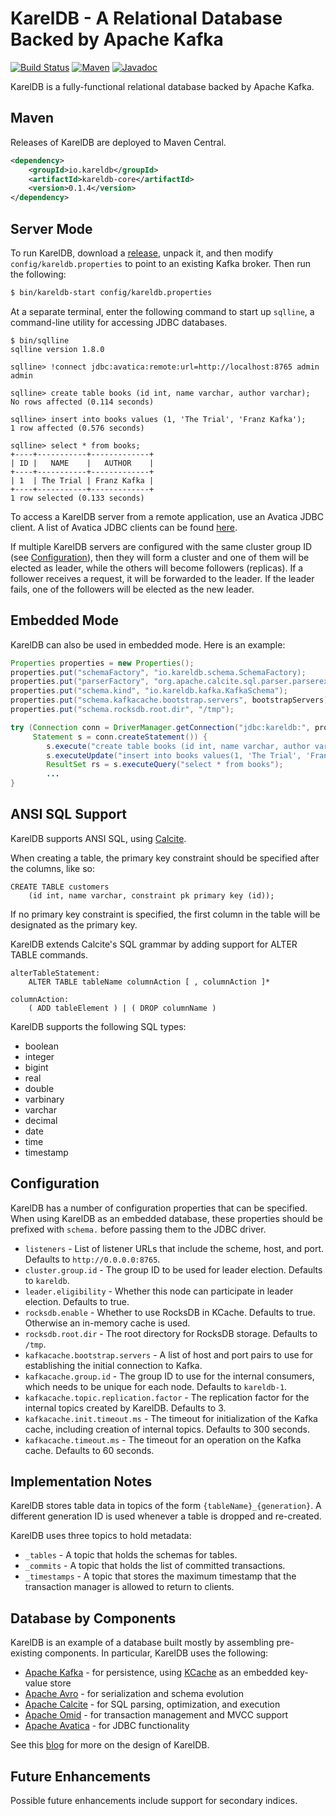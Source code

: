 # KarelDB - A Relational Database Backed by Apache Kafka

[![Build Status][travis-shield]][travis-link]
[![Maven][maven-shield]][maven-link]
[![Javadoc][javadoc-shield]][javadoc-link]

[travis-shield]: https://travis-ci.org/rayokota/kareldb.svg?branch=master
[travis-link]: https://travis-ci.org/rayokota/kareldb
[maven-shield]: https://img.shields.io/maven-central/v/io.kareldb/kareldb-core.svg
[maven-link]: https://search.maven.org/#search%7Cga%7C1%7Cio.kareldb
[javadoc-shield]: https://javadoc.io/badge/io.kareldb/kareldb-core.svg?color=blue
[javadoc-link]: https://javadoc.io/doc/io.kareldb/kareldb-core

KarelDB is a fully-functional relational database backed by Apache Kafka.

## Maven

Releases of KarelDB are deployed to Maven Central.

```xml
<dependency>
    <groupId>io.kareldb</groupId>
    <artifactId>kareldb-core</artifactId>
    <version>0.1.4</version>
</dependency>
```

## Server Mode

To run KarelDB, download a [release](https://github.com/rayokota/kareldb/releases), unpack it, and then modify `config/kareldb.properties` to point to an existing Kafka broker.  Then run the following:

```bash
$ bin/kareldb-start config/kareldb.properties
```

At a separate terminal, enter the following command to start up `sqlline`, a command-line utility for accessing JDBC databases.

```
$ bin/sqlline
sqlline version 1.8.0

sqlline> !connect jdbc:avatica:remote:url=http://localhost:8765 admin admin

sqlline> create table books (id int, name varchar, author varchar);
No rows affected (0.114 seconds)

sqlline> insert into books values (1, 'The Trial', 'Franz Kafka');
1 row affected (0.576 seconds)

sqlline> select * from books;
+----+-----------+-------------+
| ID |   NAME    |   AUTHOR    |
+----+-----------+-------------+
| 1  | The Trial | Franz Kafka |
+----+-----------+-------------+
1 row selected (0.133 seconds)
```

To access a KarelDB server from a remote application, use an Avatica JDBC client.  A list of Avatica JDBC clients can be found [here](https://calcite.apache.org/avatica/docs/).

If multiple KarelDB servers are configured with the same cluster group ID (see [Configuration](#configuration)), then they will form a cluster and one of them will be elected as leader, while the others will become followers (replicas).  If a follower receives a request, it will be forwarded to the leader.  If the leader fails, one of the followers will be elected as the new leader.

## Embedded Mode

KarelDB can also be used in embedded mode.  Here is an example:

```java
Properties properties = new Properties();
properties.put("schemaFactory", "io.kareldb.schema.SchemaFactory);
properties.put("parserFactory", "org.apache.calcite.sql.parser.parserextension.ExtensionSqlParserImpl#FACTORY");
properties.put("schema.kind", "io.kareldb.kafka.KafkaSchema");
properties.put("schema.kafkacache.bootstrap.servers", bootstrapServers);
properties.put("schema.rocksdb.root.dir", "/tmp");

try (Connection conn = DriverManager.getConnection("jdbc:kareldb:", properties;
     Statement s = conn.createStatement()) {
        s.execute("create table books (id int, name varchar, author varchar)");
        s.executeUpdate("insert into books values(1, 'The Trial', 'Franz Kafka')");
        ResultSet rs = s.executeQuery("select * from books");
        ...
}
```

## ANSI SQL Support

KarelDB supports ANSI SQL, using [Calcite](https://calcite.apache.org/docs/reference.html).  

When creating a table, the primary key constraint should be specified after the columns, like so:

```
CREATE TABLE customers 
    (id int, name varchar, constraint pk primary key (id));
```

If no primary key constraint is specified, the first column in the table will be designated as the primary key.

KarelDB extends Calcite's SQL grammar by adding support for ALTER TABLE commands.

```
alterTableStatement:
    ALTER TABLE tableName columnAction [ , columnAction ]*
    
columnAction:
    ( ADD tableElement ) | ( DROP columnName )
```

KarelDB supports the following SQL types:

- boolean
- integer
- bigint
- real
- double
- varbinary
- varchar
- decimal
- date
- time
- timestamp

## Configuration

KarelDB has a number of configuration properties that can be specified.  When using KarelDB as an embedded database, these properties should be prefixed with `schema.` before passing them to the JDBC driver.

- `listeners` - List of listener URLs that include the scheme, host, and port.  Defaults to `http://0.0.0.0:8765`.  
- `cluster.group.id` - The group ID to be used for leader election.  Defaults to `kareldb`.
- `leader.eligibility` - Whether this node can participate in leader election.  Defaults to true.
- `rocksdb.enable` - Whether to use RocksDB in KCache.  Defaults to true.  Otherwise an in-memory cache is used.
- `rocksdb.root.dir` - The root directory for RocksDB storage.  Defaults to `/tmp`.
- `kafkacache.bootstrap.servers` - A list of host and port pairs to use for establishing the initial connection to Kafka.
- `kafkacache.group.id` - The group ID to use for the internal consumers, which needs to be unique for each node.  Defaults to `kareldb-1`.
- `kafkacache.topic.replication.factor` - The replication factor for the internal topics created by KarelDB.  Defaults to 3.
- `kafkacache.init.timeout.ms` - The timeout for initialization of the Kafka cache, including creation of internal topics.  Defaults to 300 seconds.
- `kafkacache.timeout.ms` - The timeout for an operation on the Kafka cache.  Defaults to 60 seconds.

## Implementation Notes

KarelDB stores table data in topics of the form `{tableName}_{generation}`.  A different generation ID is used whenever a table is dropped and re-created.

KarelDB uses three topics to hold metadata:

- `_tables` - A topic that holds the schemas for tables.
- `_commits` - A topic that holds the list of committed transactions.
- `_timestamps` - A topic that stores the maximum timestamp that the transaction manager is allowed to return to clients.

## Database by Components

KarelDB is an example of a database built mostly by assembling pre-existing components.  In particular, KarelDB uses the following:

- [Apache Kafka](https://kafka.apache.org) - for persistence, using [KCache](https://github.com/rayokota/kcache) as an embedded key-value store
- [Apache Avro](https://avro.apache.org) - for serialization and schema evolution
- [Apache Calcite](https://calcite.apache.org) - for SQL parsing, optimization, and execution
- [Apache Omid](https://omid.incubator.apache.org) - for transaction management and MVCC support
- [Apache Avatica](https://calcite.apache.org/avatica/) - for JDBC functionality

See this [blog](https://yokota.blog/2019/09/23/building-a-relational-database-using-kafka) for more on the design of KarelDB.

## Future Enhancements 

Possible future enhancements include support for secondary indices.
